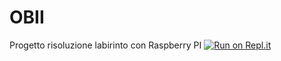 # OBII
Progetto risoluzione labirinto con Raspberry PI
[![Run on Repl.it](https://repl.it/badge/github/andrearaff/OBII)](https://repl.it/github/andrearaff/OBII)